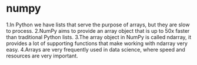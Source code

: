 # numpy
1.In Python we have lists that serve the purpose of arrays, but they are slow to process.
2.NumPy aims to provide an array object that is up to 50x faster than traditional Python lists.
3.The array object in NumPy is called ndarray, it provides a lot of supporting functions that make working with ndarray very easy.
4.Arrays are very frequently used in data science, where speed and resources are very important.
